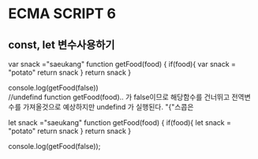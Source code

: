 # ECMA SCRIPT 6
## const, let 변수사용하기


var snack ="saeukang"
function getFood(food) {
    if(food){
        var snack = "potato"
        return snack
    }
    return snack
}

console.log(getFood(false))   
//undefind     function getFood(food).. 가 false이므로 해당함수를 건너뛰고 전역변수를 가져올것으로
예상하지만 undefind 가 실행된다. "{"스콥은 


let snack ="saeukang"
function getFood(food) {
    if(food){
        let snack = "potato"
        return snack
    }
    return snack
}

console.log(getFood(false));
